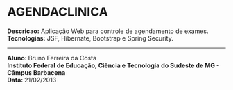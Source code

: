 AGENDACLINICA
==================

<b>Descricao:</b> Aplicação Web para controle de agendamento de exames.<br>
<b>Tecnologias:</b> JSF, Hibernate, Bootstrap e Spring Security.<br>

---------------
<b>Aluno: </b> Bruno Ferreira da Costa<br>
<b>Instituto Federal de Educação, Ciência e Tecnologia do Sudeste de MG - Câmpus Barbacena</b><br>
<b>Data: </b> 21/02/2013<br>
